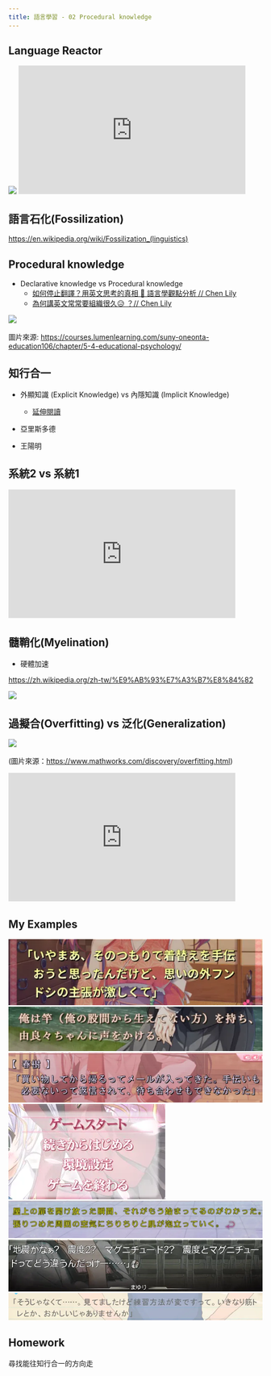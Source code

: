 ```yaml
---
title: 語言學習 - 02 Procedural knowledge
---
```



<div class="slide">

## Language Reactor

<img src="https://lh3.googleusercontent.com/aPSUr3UYCdrkrGEIJu_5RubORwHcRiQEaiRKAPx68BeJ7963d31hIzZamn8HninChHNh-CIFWuRFj2cocG-2ojxl7oE=s60">

<iframe width="450" height="255" src="https://www.youtube.com/embed/KrQPQ1atdp0" title="用YouTube學語言必備的工具/實際操作/如何用科學學英文跟日文" frameborder="0" ></iframe>

</div>


<div class="slide">

## 語言石化(Fossilization)

https://en.wikipedia.org/wiki/Fossilization_(linguistics)

</div>


<div class="slide">

## Procedural knowledge

* Declarative knowledge vs Procedural knowledge
  * [如何停止翻譯？用英文思考的真相 🧠 語言學觀點分析 // Chen Lily](https://www.youtube.com/watch?v=WxYnyqgO77M)
  * [為何講英文常常要組織很久😥 ？// Chen Lily](https://www.youtube.com/watch?v=XyvhHth6FYQ)

<img src="https://s3-us-west-2.amazonaws.com/courses-images/wp-content/uploads/sites/3347/2019/07/07143247/Picture19.png">

圖片來源: https://courses.lumenlearning.com/suny-oneonta-education106/chapter/5-4-educational-psychology/

</div>


<div class="slide">

## 知行合一

* 外顯知識 (Explicit Knowledge) vs 內隱知識 (Implicit Knowledge)
  * [延伸閱讀](https://alchemy.posetmage.com/Content/Article/Social%20Science/Psychology/Cognitive/Tacit%20Knowledge.html)

* 亞里斯多德
* 王陽明

</div>



<div class="slide">

## 系統2 vs 系統1

<iframe width="450" height="255" src="https://www.youtube.com/embed/O9fGrstjt8k" title="為什麼厲害的人，視譜可以這麼快？" frameborder="0" ></iframe>

</div>


<div class="slide">

## 髓鞘化(Myelination)

* 硬體加速

https://zh.wikipedia.org/zh-tw/%E9%AB%93%E7%A3%B7%E8%84%82

<img src="https://upload.wikimedia.org/wikipedia/commons/thumb/4/48/Saltatory_Conduction.gif/250px-Saltatory_Conduction.gif">

</div>


<div class="slide">

## 過擬合(Overfitting) vs 泛化(Generalization)

<img src="https://www.mathworks.com/discovery/overfitting/_jcr_content/mainParsys/image.adapt.full.medium.svg/1686825007300.svg" style="background-color: white;">

(圖片來源：https://www.mathworks.com/discovery/overfitting.html)

<iframe width="450" height="255" src="https://www.youtube.com/embed/AJ1TR28KNqY" title="“影分身之术”！训练50亿次的AI能有多智能" frameborder="0" ></iframe>

</div>


<div class="slide">

## My Examples

<img src="./font1.webp"><img src="./font2.webp"><img src="./font3.webp"><img src="./font4.webp"><img src="./font5.webp"><img src="./font6.webp"><img src="./font7.webp">

</div>


<div class="slide">

## Homework

尋找能往知行合一的方向走

</div>
